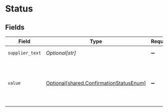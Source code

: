 # Status


## Fields

| Field                                                                                        | Type                                                                                         | Required                                                                                     | Description                                                                                  | Example                                                                                      |
| -------------------------------------------------------------------------------------------- | -------------------------------------------------------------------------------------------- | -------------------------------------------------------------------------------------------- | -------------------------------------------------------------------------------------------- | -------------------------------------------------------------------------------------------- |
| `supplier_text`                                                                              | *Optional[str]*                                                                              | :heavy_minus_sign:                                                                           | Supplier status text                                                                         | Active/In-active                                                                             |
| `value`                                                                                      | [Optional[shared.ConfirmationStatusEnum]](undefined/models/shared/confirmationstatusenum.md) | :heavy_minus_sign:                                                                           | Status returned in a response for a two or more phase commitment process                     |                                                                                              |
